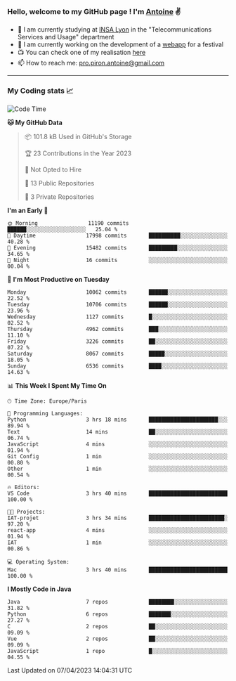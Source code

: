 ### Hello, welcome to my GitHub page ! I'm [Antoine](https://github.com/AntoinePiron) ✌️

- 🌱 I am currently studying at [INSA Lyon](https://www.insa-lyon.fr) in the "Telecommunications Services and Usage" department
- 🔭 I am currently working on the development of a [webapp](https://github.com/24HeuresINSA/Overbookd) for a festival
- 📺 You can check one of my realisation [here](https://astustc.fr)
- 📫 How to reach me: [pro.piron.antoine@gmail.com](mailto:pro.piron.antoine@gmail.com)

---

### My Coding stats 📈
<!--START_SECTION:waka-->
![Code Time](http://img.shields.io/badge/Code%20Time-70%20hrs%2027%20mins-blue)

**🐱 My GitHub Data** 

> 📦 101.8 kB Used in GitHub's Storage 
 > 
> 🏆 23 Contributions in the Year 2023
 > 
> 🚫 Not Opted to Hire
 > 
> 📜 13 Public Repositories 
 > 
> 🔑 3 Private Repositories 
 > 
**I'm an Early 🐤** 

```text
🌞 Morning                11190 commits       ██████░░░░░░░░░░░░░░░░░░░   25.04 % 
🌆 Daytime                17998 commits       ██████████░░░░░░░░░░░░░░░   40.28 % 
🌃 Evening                15482 commits       █████████░░░░░░░░░░░░░░░░   34.65 % 
🌙 Night                  16 commits          ░░░░░░░░░░░░░░░░░░░░░░░░░   00.04 % 
```
📅 **I'm Most Productive on Tuesday** 

```text
Monday                   10062 commits       ██████░░░░░░░░░░░░░░░░░░░   22.52 % 
Tuesday                  10706 commits       ██████░░░░░░░░░░░░░░░░░░░   23.96 % 
Wednesday                1127 commits        █░░░░░░░░░░░░░░░░░░░░░░░░   02.52 % 
Thursday                 4962 commits        ███░░░░░░░░░░░░░░░░░░░░░░   11.10 % 
Friday                   3226 commits        ██░░░░░░░░░░░░░░░░░░░░░░░   07.22 % 
Saturday                 8067 commits        █████░░░░░░░░░░░░░░░░░░░░   18.05 % 
Sunday                   6536 commits        ████░░░░░░░░░░░░░░░░░░░░░   14.63 % 
```


📊 **This Week I Spent My Time On** 

```text
🕑︎ Time Zone: Europe/Paris

💬 Programming Languages: 
Python                   3 hrs 18 mins       ██████████████████████░░░   89.94 % 
Text                     14 mins             ██░░░░░░░░░░░░░░░░░░░░░░░   06.74 % 
JavaScript               4 mins              ░░░░░░░░░░░░░░░░░░░░░░░░░   01.94 % 
Git Config               1 min               ░░░░░░░░░░░░░░░░░░░░░░░░░   00.80 % 
Other                    1 min               ░░░░░░░░░░░░░░░░░░░░░░░░░   00.54 % 

🔥 Editors: 
VS Code                  3 hrs 40 mins       █████████████████████████   100.00 % 

🐱‍💻 Projects: 
IAT-projet               3 hrs 34 mins       ████████████████████████░   97.20 % 
react-app                4 mins              ░░░░░░░░░░░░░░░░░░░░░░░░░   01.94 % 
IAT                      1 min               ░░░░░░░░░░░░░░░░░░░░░░░░░   00.86 % 

💻 Operating System: 
Mac                      3 hrs 40 mins       █████████████████████████   100.00 % 
```

**I Mostly Code in Java** 

```text
Java                     7 repos             ████████░░░░░░░░░░░░░░░░░   31.82 % 
Python                   6 repos             ███████░░░░░░░░░░░░░░░░░░   27.27 % 
C                        2 repos             ██░░░░░░░░░░░░░░░░░░░░░░░   09.09 % 
Vue                      2 repos             ██░░░░░░░░░░░░░░░░░░░░░░░   09.09 % 
JavaScript               1 repo              █░░░░░░░░░░░░░░░░░░░░░░░░   04.55 % 
```




 Last Updated on 07/04/2023 14:04:31 UTC
<!--END_SECTION:waka-->
